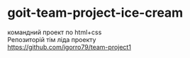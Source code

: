 # goit-team-project-ice-cream
командний проект по html+css</br>
Репозиторій тім ліда проекту</br>
https://github.com/igorro79/team-project1
